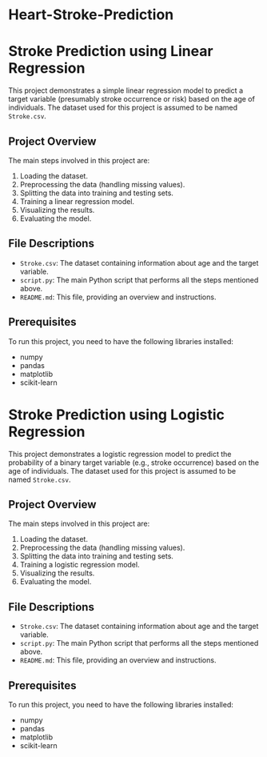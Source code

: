 # Heart-Stroke-Prediction
# Stroke Prediction using Linear Regression

This project demonstrates a simple linear regression model to predict a target variable (presumably stroke occurrence or risk) based on the age of individuals. The dataset used for this project is assumed to be named `Stroke.csv`.

## Project Overview

The main steps involved in this project are:
1. Loading the dataset.
2. Preprocessing the data (handling missing values).
3. Splitting the data into training and testing sets.
4. Training a linear regression model.
5. Visualizing the results.
6. Evaluating the model.

## File Descriptions

- `Stroke.csv`: The dataset containing information about age and the target variable.
- `script.py`: The main Python script that performs all the steps mentioned above.
- `README.md`: This file, providing an overview and instructions.

## Prerequisites

To run this project, you need to have the following libraries installed:

- numpy
- pandas
- matplotlib
- scikit-learn

# Stroke Prediction using Logistic Regression

This project demonstrates a logistic regression model to predict the probability of a binary target variable (e.g., stroke occurrence) based on the age of individuals. The dataset used for this project is assumed to be named `Stroke.csv`.

## Project Overview

The main steps involved in this project are:
1. Loading the dataset.
2. Preprocessing the data (handling missing values).
3. Splitting the data into training and testing sets.
4. Training a logistic regression model.
5. Visualizing the results.
6. Evaluating the model.

## File Descriptions

- `Stroke.csv`: The dataset containing information about age and the target variable.
- `script.py`: The main Python script that performs all the steps mentioned above.
- `README.md`: This file, providing an overview and instructions.

## Prerequisites

To run this project, you need to have the following libraries installed:

- numpy
- pandas
- matplotlib
- scikit-learn
